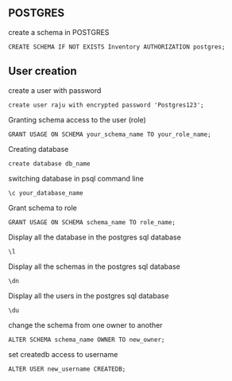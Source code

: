 ## POSTGRES
create a schema in POSTGRES
```
CREATE SCHEMA IF NOT EXISTS Inventory AUTHORIZATION postgres;
```
## User creation  
create a user with password
```
create user raju with encrypted password 'Postgres123';
```
Granting schema access to the user (role)
```
GRANT USAGE ON SCHEMA your_schema_name TO your_role_name;

```
Creating database
```
create database db_name
```
switching database in psql command line
```
\c your_database_name
```
Grant schema to role
```
GRANT USAGE ON SCHEMA schema_name TO role_name;
```
Display all the database in the postgres sql database 
```
\l
```
Display all the schemas in the postgres sql database 
```
\dn
```
Display all the users in the postgres sql database 
```
\du
```
change the schema from one owner to another
```
ALTER SCHEMA schema_name OWNER TO new_owner;
```
set createdb access to username 
```
ALTER USER new_username CREATEDB;
```
